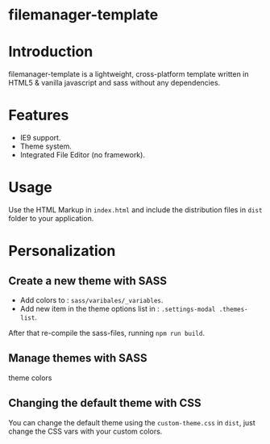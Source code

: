 # filemanager-template

# Introduction

filemanager-template is a lightweight, cross-platform template written in HTML5 & vanilla javascript and sass without any dependencies. 

# Features 

* IE9 support.
* Theme system.
* Integrated File Editor (no framework).

# Usage

Use the HTML Markup in `index.html` and include the distribution files in `dist` folder to your application.

# Personalization

## Create a new theme with SASS

* Add colors to : `sass/varibales/_variables`.
* Add new item in the theme options list in : `.settings-modal .themes-list`.

After that re-compile the sass-files, running `npm run build`.

## Manage themes with SASS

theme colors 

## Changing the default theme with CSS

You can change the default theme using the `custom-theme.css` in `dist`, just change the CSS vars with your custom colors.



